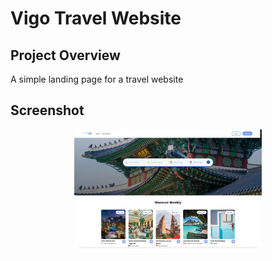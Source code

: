 # Vigo Travel Website

## Project Overview

A simple landing page for a travel website

## Screenshot

<p align="center">
  <img src="/README_images/design.png" width="300">
</p>